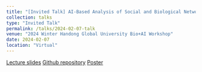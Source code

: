```yaml
---
title: "[Invited Talk] AI-Based Analysis of Social and Biological Networks"
collection: talks
type: "Invited Talk"
permalink: /talks/2024-02-07-talk
venue: "2024 Winter Handong Global University Bio+AI Workshop"
date: 2024-02-07
location: "Virtual"
---
```


[Lecture slides](http://HankyuJang.github.io/files/ppt/2024BioAIWorkshop.pdf)
[Github repository](https://github.com/HankyuJang/network_science_workshop)
[Poster](http://HankyuJang.github.io/files/poster/2024_02_07_HGU_invited_talk_poster.jpeg)

